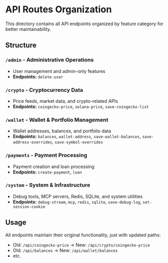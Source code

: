 # API Routes Organization

This directory contains all API endpoints organized by feature category for better maintainability.

## Structure

### `/admin` - Administrative Operations
- User management and admin-only features
- **Endpoints:** `delete-user`

### `/crypto` - Cryptocurrency Data
- Price feeds, market data, and crypto-related APIs
- **Endpoints:** `coingecko-price`, `solana-price`, `save-coingecko-list`

### `/wallet` - Wallet & Portfolio Management
- Wallet addresses, balances, and portfolio data
- **Endpoints:** `balances`, `wallet-address`, `save-wallet-balances`, `save-address-overrides`, `save-symbol-overrides`

### `/payments` - Payment Processing
- Payment creation and loan processing
- **Endpoints:** `create-payment`, `loan`

### `/system` - System & Infrastructure
- Debug tools, MCP servers, Redis, SQLite, and system utilities
- **Endpoints:** `debug-stream`, `mcp`, `redis`, `sqlite`, `save-debug-log`, `set-session-cookie`

## Usage

All endpoints maintain their original functionality, just with updated paths:
- Old: `/api/coingecko-price` → New: `/api/crypto/coingecko-price`
- Old: `/api/balances` → New: `/api/wallet/balances`
- etc.
